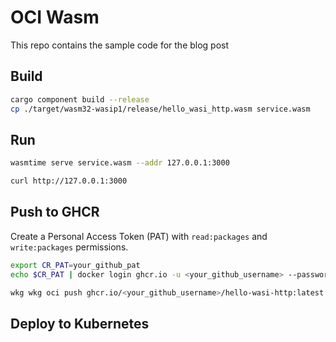 # OCI Wasm

This repo contains the sample code for the blog post

## Build

```bash
cargo component build --release
cp ./target/wasm32-wasip1/release/hello_wasi_http.wasm service.wasm
```

## Run

```bash
wasmtime serve service.wasm --addr 127.0.0.1:3000
```

```bash
curl http://127.0.0.1:3000
```

## Push to GHCR

Create a Personal Access Token (PAT) with `read:packages` and `write:packages` permissions.

```bash
export CR_PAT=your_github_pat
echo $CR_PAT | docker login ghcr.io -u <your_github_username> --password-stdin

wkg wkg oci push ghcr.io/<your_github_username>/hello-wasi-http:latest service.wasm
```

## Deploy to Kubernetes

```bash
```